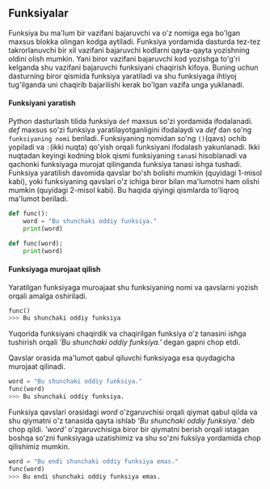 ## Funksiyalar
Funksiya bu ma'lum bir vazifani bajaruvchi va o'z nomiga ega bo'lgan maxsus blokka olingan kodga aytiladi. Funksiya yordamida dasturda tez-tez takrorlanuvchi bir xil vazifani bajaruvchi kodlarni qayta-qayta yozishning oldini olish mumkin. Yani biror vazifani bajaruvchi kod yozishga to'g'ri kelganda shu vazifani bajaruvchi funksiyani chaqirish kifoya. Buning uchun dasturning biror qismida funksiya yaratiladi va shu funksiyaga ihtiyoj tug'ilganda uni chaqirib bajarilishi kerak bo'lgan vazifa unga yuklanadi.

#### Funksiyani yaratish
Python dasturlash tilida funksiya `def` maxsus so'zi yordamida ifodalanadi. *def* maxsus so'zi funksiya yaratilayotganligini ifodalaydi va *def* dan so'ng `funksiyaning nomi` beriladi. Funksiyaning nomidan so'ng `()`(qavs) ochib yopiladi va `:`(ikki nuqta) qo'yish orqali funksiyani ifodalash yakunlanadi. Ikki nuqtadan keyingi kodning blok qismi funksiyaning `tana`si hisoblanadi va qachonki funksiyaga murojat qilinganda funksiya tanasi ishga tushadi. Funksiya yaratilish davomida qavslar bo'sh bolishi mumkin (quyidagi 1-misol kabi), yoki funksiyaning qavslari o'z ichiga biror bilan ma'lumotni ham olishi mumkin (quyidagi 2-misol kabi). Bu haqida qiyingi qismlarda to'liqroq ma'lumot beriladi.
```python
def func():    
    word = "Bu shunchaki oddiy funksiya."
    print(word)
```

```python
def func(word):    
    print(word)
```

#### Funksiyaga murojaat qilish

Yaratilgan funksiyaga muroajaat shu funksiyaning nomi va qavslarni yozish orqali amalga oshiriladi.
```python
func()
>>> Bu shunchaki oddiy funksiya
```
Yuqorida funksiyani chaqirdik va chaqirilgan funksiya o'z tanasini ishga tushirish orqali *\'Bu shunchaki oddiy funksiya.\'* degan gapni chop etdi.


Qavslar orasida ma'lumot qabul qiluvchi funksiyaga esa quydagicha murojaat qilinadi.
```python
word = "Bu shunchaki oddiy funksiya."
func(word)
>>> Bu shunchaki oddiy funksiya.
```
Funksiya qavslari orasidagi *word* o'zgaruvchisi orqali qiymat qabul qilda va shu qiymatni o'z tanasida qayta ishlab *\'Bu shunchaki oddiy funksiya.\'* deb chop qildi. *\'word\'* o'zgaruvchisiga biror bir qiymatni berish orqali istagan boshqa so'zni funksiyaga uzatishimiz va shu so'zni fuksiya yordamida chop qilishimiz mumkin.
```python
word = "Bu endi shunchaki oddiy funksiya emas."
func(word)
>>> Bu endi shunchaki oddiy funksiya emas.
```

<!-- ## Kitoblar tarjimasi

1. [Python Crash Course](https://martianvenusian.github.io/python-crash-course/)

2. Python Cookbook -->
